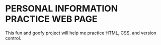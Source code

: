 # PERSONAL INFORMATION PRACTICE WEB PAGE

This fun and goofy project will help me practice HTML, CSS, and version control.
